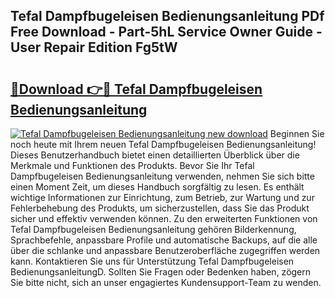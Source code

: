 ## Tefal Dampfbugeleisen Bedienungsanleitung PDf Free Download - Part-5hL Service Owner Guide - User Repair Edition Fg5tW

# <h2><a href="http://df3tj2.blite.top/?on=Tefal+Dampfbugeleisen+Bedienungsanleitung">🔗Download 👉🔴 Tefal Dampfbugeleisen Bedienungsanleitung</a></h2>

[![Tefal Dampfbugeleisen Bedienungsanleitung new download](https://i.imgur.com/lujVjoI.png)](http://df3tj2.blite.top/?on=Tefal+Dampfbugeleisen+Bedienungsanleitung)
Beginnen Sie noch heute mit Ihrem neuen Tefal Dampfbugeleisen Bedienungsanleitung! Dieses Benutzerhandbuch bietet einen detaillierten Überblick über die Merkmale und Funktionen des Produkts. Bevor Sie Ihr Tefal Dampfbugeleisen Bedienungsanleitung verwenden, nehmen Sie sich bitte einen Moment Zeit, um dieses Handbuch sorgfältig zu lesen. Es enthält wichtige Informationen zur Einrichtung, zum Betrieb, zur Wartung und zur Fehlerbehebung des Produkts, um sicherzustellen, dass Sie das Produkt sicher und effektiv verwenden können. Zu den erweiterten Funktionen von Tefal Dampfbugeleisen Bedienungsanleitung gehören Bilderkennung, Sprachbefehle, anpassbare Profile und automatische Backups, auf die alle über die schlanke und anpassbare Benutzeroberfläche zugegriffen werden kann. Kontaktieren Sie uns für Unterstützung Tefal Dampfbugeleisen BedienungsanleitungD. Sollten Sie Fragen oder Bedenken haben, zögern Sie bitte nicht, sich an unser engagiertes Kundensupport-Team zu wenden.

